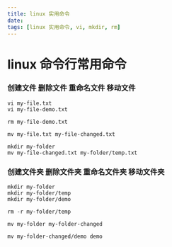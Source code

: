 ```yaml
---
title: linux 实用命令
date: 
tags: [linux 实用命令, vi, mkdir, rm] 
---
```


# linux 命令行常用命令

### 创建文件 删除文件 重命名文件 移动文件
```
vi my-file.txt
vi my-file-demo.txt

rm my-file-demo.txt

mv my-file.txt my-file-changed.txt

mkdir my-folder
mv my-file-changed.txt my-folder/temp.txt

```

### 创建文件夹 删除文件夹 重命名文件夹 移动文件夹
```
mkdir my-folder
mkdir my-folder/temp
mkdir my-folder/demo

rm -r my-folder/temp

mv my-folder my-folder-changed

mv my-folder-changed/demo demo

```

